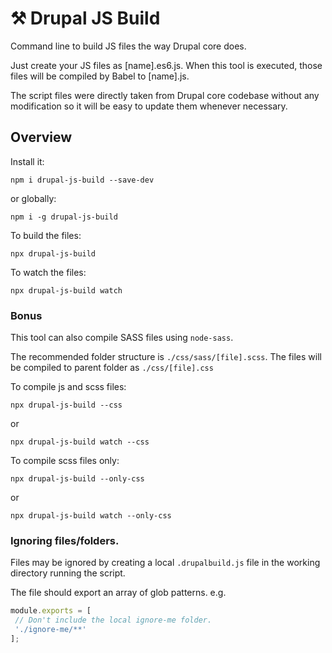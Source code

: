 # ⚒ Drupal JS Build

Command line to build JS files the way Drupal core does.

Just create your JS files as [name].es6.js. When this tool is executed, those files will be compiled by Babel to [name].js.

The script files were directly taken from Drupal core codebase without any modification so it will be easy to update them whenever necessary.

## Overview

Install it:

```
npm i drupal-js-build --save-dev
```

or globally:

```
npm i -g drupal-js-build
```

To build the files:

```
npx drupal-js-build
```

To watch the files:

```
npx drupal-js-build watch
```

### Bonus
This tool can also compile SASS files using `node-sass`. 

The recommended folder structure is `./css/sass/[file].scss`. The files will be compiled to parent folder as `./css/[file].css`

To compile js and scss files:

```
npx drupal-js-build --css
```

or

```
npx drupal-js-build watch --css
```

To compile scss files only:

```
npx drupal-js-build --only-css
```

or

```
npx drupal-js-build watch --only-css
```

### Ignoring files/folders.

Files may be ignored by creating a local `.drupalbuild.js` file in the working
 directory running the script.
 
 The file should export an array of glob patterns. e.g.
 ```javascript
module.exports = [
  // Don't include the local ignore-me folder.
  './ignore-me/**'
];
```
